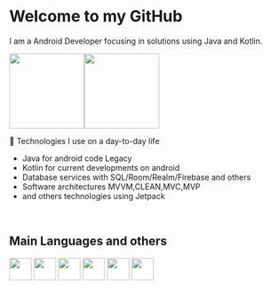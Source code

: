 <h1> Welcome to my GitHub </h1>

I am a Android Developer focusing in solutions using Java and Kotlin.


<div>
    <img height="135em" src="https://github-readme-stats-ten-gilt.vercel.app/api?username=devgustavopavao&show_icons=true&theme=dracula&count_private=false"><img height="135em" src="https://github-readme-stats-ten-gilt.vercel.app/api/top-langs/?username=devgustavopavao&layout=compact&theme=dracula">
</div>

🧰 Technologies I use on a day-to-day life
  <ul>
      <li>Java for android code Legacy</li>
      <li>Kotlin for current developments on android</li>
      <li>Database services with SQL/Room/Realm/Firebase and others</li>
      <li>Software architectures MVVM,CLEAN,MVC,MVP</li>
    <li>and others technologies using Jetpack</li>
      
  </ul>
  <br/>
  
  <h2> Main Languages and others</h2>
  <div>
    <img height='40em' src='https://cdn.worldvectorlogo.com/logos/java.svg'>
     <img height='40em' src='https://cdn.worldvectorlogo.com/logos/kotlin-1.svg'>
     <img height='40em' src='https://cdn.worldvectorlogo.com/logos/javascript-1.svg'> 
     <img height='40em' src='https://cdn.worldvectorlogo.com/logos/html-1.svg'> 
     <img height='40em' src='https://cdn.worldvectorlogo.com/logos/css-3.svg'> 
     <img height='40em' src='https://cdn.worldvectorlogo.com/logos/android.svg'> 
 
     
  </div>


 
